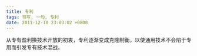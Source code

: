 ```yaml
---
title: 专利
tags: 书写, 一句, 专利
date: 2011-12-10 23:03:02 +0800
---
```



从专有盈利换技术开放的初衷，专利逐渐变成克隆制衡，以使通用技术不会陷于专用而引发专有技术混战。


